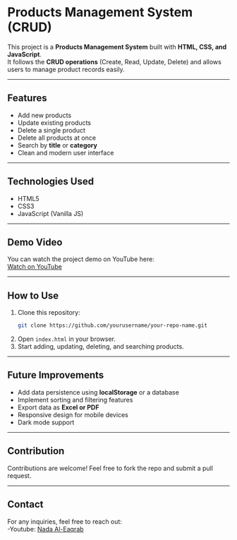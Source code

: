 # Products Management System (CRUD)

This project is a **Products Management System** built with **HTML, CSS, and JavaScript**.  
It follows the **CRUD operations** (Create, Read, Update, Delete) and allows users to manage product records easily.

---

## Features
- Add new products  
- Update existing products  
- Delete a single product  
- Delete all products at once  
- Search by **title** or **category**  
- Clean and modern user interface  

---

## Technologies Used
- HTML5  
- CSS3  
- JavaScript (Vanilla JS)  

---

## Demo Video
You can watch the project demo on YouTube here:  
[Watch on YouTube](PUT-YOUR-YOUTUBE-LINK-HERE)

---

## How to Use
1. Clone this repository:  
   ```bash
   git clone https://github.com/yourusername/your-repo-name.git
   ```
2. Open `index.html` in your browser.  
3. Start adding, updating, deleting, and searching products.  

---

## Future Improvements
- Add data persistence using **localStorage** or a database  
- Implement sorting and filtering features  
- Export data as **Excel or PDF**  
- Responsive design for mobile devices  
- Dark mode support  

---

## Contribution
Contributions are welcome! Feel free to fork the repo and submit a pull request.

---

## Contact
For any inquiries, feel free to reach out:  
-Youtube: [Nada Al-Eaqrab](https://www.youtube.com/@NadaAlEaqrab)  
